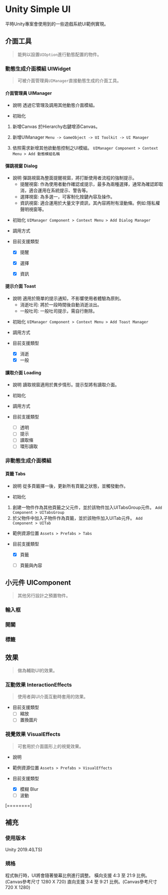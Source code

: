 ﻿# Unity Simple UI
平時Unity專案會使用到的一些遊戲系統UI範例實現。


## 介面工具
> 能夠以設置`UIOption`進行動態配置的物件。

### 動態生成介面模組 UIWidget
> 可被介面管理員`UIManager`直接動態生成的介面工具。

#### 介面管理員 UIManager

+ 說明
透過它管理及調用其他動態介面模組。

* 初始化
 1. 新增Canvas
於Hierarchy右鍵增添Canvas。

 2. 新增UIManager
`Menu -> GameObject -> UI Toolkit -> UI Manager`

 3. 依照需求新增其他欲動態控制之UI模組。
`UIManager Component > Context Menu > Add 動態模組名稱`

#### 彈跳視窗 Dialog

+ 說明
彈跳視窗為整面提醒視窗，將打斷使用者流程的強制提示。
	+ 提醒視窗: 作為使用者動作確認或提示，最多為兩種選擇，通常為確認即取消，適合運用在系統提示、警告等。
	+ 選擇視窗: 為多選一，可客制化按鍵內容及操作。
	+ 資訊視窗: 適合運用於大量文字資訊，其內容將附有滾動條。例如:隱私權聲明視窗等。

* 初始化
`UIManager Component > Context Menu > Add Dialog Manager`

* 調用方式

* 目前支援類型
	- [x] 提醒
	- [x] 選擇
	- [x] 資訊



#### 提示介面 Toast
+ 說明
適用於簡單的提示通知，不影響使用者體驗為原則。
	+ 消逝吐司: 將於一段時間後自動消逝淡出。
	+ 一般吐司: 一般吐司提示，需自行刪除。

* 初始化
`UIManager Component > Context Menu > Add Toast Manager`

* 調用方式

* 目前支援類型
	- [x] 消逝
	- [x] 一般

#### 讀取介面 Loading
+ 說明
讀取視窗適用於異步情形。提示型將有讀取介面。

* 初始化

* 調用方式

* 目前支援類型
	- [ ] 透明
	- [ ] 提示
	- [ ] 讀取條
	- [ ] 環形讀取

### 非動態生成介面模組

#### 頁籤 Tabs
+ 說明
從多頁籤擇一後，更新所有頁籤之狀態，並觸發動作。

* 初始化
1. 創建一物件作為其他頁籤之父元件，並於該物件加入UITabsGroup元件。
`Add Component > UITabsGroup`
2. 於父物件中加入子物件作為頁籤，並於該物件加入UITab元件。
`Add Component > UITab`

* 範例資源位置
`Assets > Prefabs > Tabs`

* 目前支援類型
	- [x] 頁籤
	- [ ] 頁籤與內容


## 小元件 UIComponent
> 其他另行設計之預置物件。

### 輸入框
### 開關
### 標籤


## 效果
> 做為輔助UI的效果。

### 互動效果 InteractionEffects
> 使用者與UI介面互動時套用的效果。

* 目前支援類型
	- [ ] 縮放
	- [ ] 置換圖片

### 視覺效果 VisualEffects
> 可套用於介面圖形上的視覺效果。

+ 說明

* 範例資源位置
`Assets > Prefabs > VisualEffects`

* 目前支援類型
	- [x] 模糊 Blur
	- [ ] 波動

[========]

## 補充

### 使用版本
Unity 2019.4(LTS)
### 規格
程式執行時，UI將會隨著螢幕比例進行調整。
橫向支援 4:3 至 21:9 比例。(Canvas參考尺寸 1280 X 720)
直向支援 3:4 至 9:21 比例。(Canvas參考尺寸 720 X 1280)

